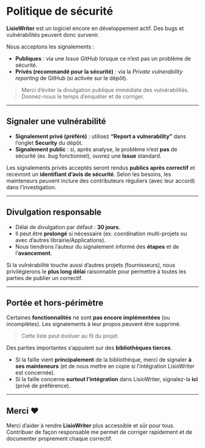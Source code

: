 # Politique de sécurité

**LisioWriter** est un logiciel encore en développement actif. Des bugs et vulnérabilités peuvent donc survenir.

Nous acceptons les signalements :
- **Publiques** : via une *Issue GitHub* lorsque ce n’est pas un problème de sécurité.
- **Privés (recommandé pour la sécurité)** : via la *Private vulnerability reporting* de GitHub (si activée sur le dépôt).

> Merci d’éviter la divulgation publique immédiate des vulnérabilités. Donnez-nous le temps d’enquêter et de corriger.

---

## Signaler une vulnérabilité

- **Signalement privé (préféré)** : utilisez **“Report a vulnerability”** dans l’onglet **Security** du dépôt.  
- **Signalement public** : si, après analyse, le problème n’est **pas** de sécurité (ex. bug fonctionnel), ouvrez une **Issue** standard.

Les signalements privés acceptés seront rendus **publics après correctif** et recevront un **identifiant d’avis de sécurité**. Selon les besoins, les mainteneurs peuvent inclure des contributeurs réguliers (avec leur accord) dans l’investigation.

---

## Divulgation responsable

- Délai de divulgation par défaut : **30 jours**.  
- Il peut être **prolongé** si nécessaire (ex. coordination multi-projets ou avec d’autres librairie/Applications).  
- Nous tiendrons l’auteur du signalement informé des **étapes** et de l’**avancement**.

Si la vulnérabilité touche aussi d’autres projets (fournisseurs), nous privilégierons le **plus long délai** raisonnable pour permettre à toutes les parties de publier un correctif.

---

## Portée et hors-périmètre

Certaines **fonctionnalités** ne sont **pas encore implémentées** (ou incomplètes). Les signalements à leur propos peuvent être supprimé. 

> Cette liste peut évoluer au fil du projet.

Des parties importantes s’appuient sur des **bibliothèques tierces**.  
- Si la faille vient **principalement** de la bibliothèque, merci de signaler **à ses mainteneurs** (et de nous mettre en copie si l’intégration LisioWriter est concernée).  
- Si la faille concerne **surtout l’intégration** dans LisioWriter, signalez-la **ici** (privé de préférence).

---

## Merci ❤️

Merci d’aider à rendre **LisioWriter** plus accessible et sûr pour tous.  
Contribuer de façon responsable me permet de corriger rapidement et de documenter proprement chaque correctif.
